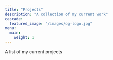 ```yaml
---
title: "Projects"
description: "A collection of my current work"
cascade:
  featured_image: "/images/og-logo.jpg"
menu:
  main:
    weight: 1
---
```


A list of my current projects
